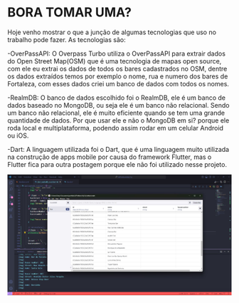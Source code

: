 <h1>BORA TOMAR UMA?</h1>


Hoje venho mostrar o que a junção de algumas tecnologias que uso no trabalho pode fazer. As tecnologias são:

-OverPassAPI:
O Overpass Turbo utiliza o OverPassAPI para extrair dados do Open Street Map(OSM) que é uma tecnologia de mapas open source, com ele eu extrai os dados de todos os bares cadastrados no OSM, dentre os dados extraídos temos por exemplo o nome, rua e numero dos bares de Fortaleza, com esses dados criei um banco de dados com todos os nomes.

-RealmDB:
O banco de dados escolhido foi o RealmDB, ele é um banco de dados baseado no MongoDB, ou seja ele é um banco não relacional. Sendo um banco não relacional, ele é muito eficiente quando se tem uma grande quantidade de dados. Por que usar ele e não o MongoDB em si? porque ele roda local e multiplataforma, podendo assim rodar em um celular Android ou iOS.

-Dart:
A linguagem utilizada foi o Dart, que é uma linguagem muito utilizada na construção de apps mobile por causa do framework Flutter, mas o Flutter fica para outra postagem porque ele não foi utilizado nesse projeto.  


<img src="/assets/linkedinbares.jpg">
